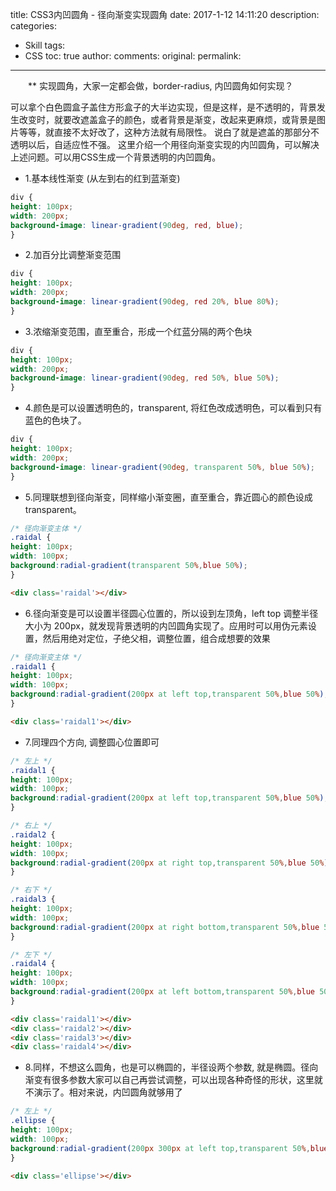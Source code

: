 title: CSS3内凹圆角 - 径向渐变实现圆角
date: 2017-1-12 14:11:20
description:
categories:
- Skill
tags:
- CSS
toc: true
author:
comments:
original:
permalink:
---

　　** 实现圆角，大家一定都会做，border-radius, 内凹圆角如何实现？

<!-- more -->

可以拿个白色圆盒子盖住方形盒子的大半边实现，但是这样，是不透明的，背景发生改变时，就要改遮盖盒子的颜色，或者背景是渐变，改起来更麻烦，或背景是图片等等，就直接不太好改了，这种方法就有局限性。 说白了就是遮盖的那部分不透明以后，自适应性不强。
这里介绍一个用径向渐变实现的内凹圆角，可以解决上述问题。可以用CSS生成一个背景透明的内凹圆角。

* 1.基本线性渐变 (从左到右的红到蓝渐变)

```css
div {
height: 100px;
width: 200px;
background-image: linear-gradient(90deg, red, blue);
}
```


* 2.加百分比调整渐变范围

```css
div {
height: 100px;
width: 200px;
background-image: linear-gradient(90deg, red 20%, blue 80%);
}
```


* 3.浓缩渐变范围，直至重合，形成一个红蓝分隔的两个色块

```css
div {
height: 100px;
width: 200px;
background-image: linear-gradient(90deg, red 50%, blue 50%);
}
```




* 4.颜色是可以设置透明色的，transparent, 将红色改成透明色，可以看到只有蓝色的色块了。

```css
div {
height: 100px;
width: 200px;
background-image: linear-gradient(90deg, transparent 50%, blue 50%);
}
```




* 5.同理联想到径向渐变，同样缩小渐变圈，直至重合，靠近圆心的颜色设成transparent。

```css
/* 径向渐变主体 */
.raidal {
height: 100px;
width: 100px;
background:radial-gradient(transparent 50%,blue 50%);
}
```


```html
<div class='raidal'></div>
```


* 6.径向渐变是可以设置半径圆心位置的，所以设到左顶角，left top 调整半径大小为 200px，就发现背景透明的内凹圆角实现了。应用时可以用伪元素设置，然后用绝对定位，子绝父相，调整位置，组合成想要的效果


```css
/* 径向渐变主体 */
.raidal1 {
height: 100px;
width: 100px;
background:radial-gradient(200px at left top,transparent 50%,blue 50%);
}
```

```html
<div class='raidal1'></div>
```


* 7.同理四个方向, 调整圆心位置即可

```css
/* 左上 */
.raidal1 {
height: 100px;
width: 100px;
background:radial-gradient(200px at left top,transparent 50%,blue 50%);
}

/* 右上 */
.raidal2 {
height: 100px;
width: 100px;
background:radial-gradient(200px at right top,transparent 50%,blue 50%);
}

/* 右下 */
.raidal3 {
height: 100px;
width: 100px;
background:radial-gradient(200px at right bottom,transparent 50%,blue 50%);
}

/* 左下 */
.raidal4 {
height: 100px;
width: 100px;
background:radial-gradient(200px at left bottom,transparent 50%,blue 50%);
}
```

```html
<div class='raidal1'></div>
<div class='raidal2'></div>
<div class='raidal3'></div>
<div class='raidal4'></div>
```


* 8.同样，不想这么圆角，也是可以椭圆的，半径设两个参数, 就是椭圆。径向渐变有很多参数大家可以自己再尝试调整，可以出现各种奇怪的形状，这里就不演示了。相对来说，内凹圆角就够用了


```css
/* 左上 */
.ellipse {
height: 100px;
width: 100px;
background:radial-gradient(200px 300px at left top,transparent 50%,blue 50%);
}
```

```html
<div class='ellipse'></div>
```
